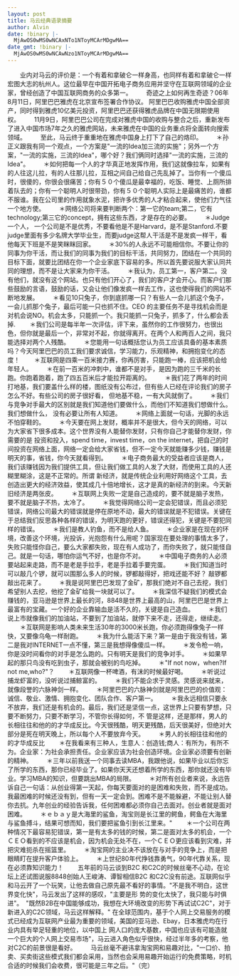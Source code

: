 ```yaml
---
layout: post
title: 马云经典语录摘要
author: Alvin
date: !binary |-
  MjAwOS0wMS0wNCAxNTo1NToyMCArMDgwMA==
date_gmt: !binary |-
  MjAwOS0wMS0wNCAwNzo1NToyMCArMDgwMA==
---
```

　　业内对马云的评价是：一个有着和拿破仑一样身高，也同样有着和拿破仑一样宏图大志的杭州人。这位最早在中国开拓电子商务应用并坚守在互联网领域的企业家，曾经创造了中国互联网商务的众多第一。
　　奇迹之上如何再生奇迹？06年8月11日，阿里巴巴雅虎在北京宣布签署合作协议。 阿里巴巴收购雅虎中国全部资产，同时得到雅虎10亿美元投资，阿里巴巴还获得雅虎品牌在中国无限期使用权。
　　11月9日，阿里巴巴公司在完成对雅虎中国的收购与整合之后，重新发布了进入中国市场7年之久的雅虎网站，未来雅虎在中国的业务重点将全面转向搜索领域。
　　至此，马云终于重重地在雅虎中国身上打下了自己的烙印。
　　＊孙正义跟我有同一个观点，一个方案是"一流的Idea加三流的实施"；另外一个方案，"一流的实施，三流的Idea"，哪个好？我们俩同时选择"一流的实施，三流的Idea"。
　　＊如何把每一个人的才华真正地发挥作用，我们这就像拉车，如果有的人往这儿拉，有的人往那儿拉，互相之间自己给自己先乱掉了。当你有一个傻瓜
时，很傻的，你很会很痛苦；你有５０个傻瓜是最幸福的，吃饭、睡觉、上厕所排着队去的；你有一个聪明人时很带劲，你有５０个聪明人实际上是最痛苦的，谁都
不服谁。我在公司里的作用就象水泥，把许多优秀的人才粘合起来，使他们力气往一个地方使。
　　＊网络公司将来要判断两个：第一它的team;第二，它有technology;第三它的concept，拥有这些东西，才是存在的必要。
　　＊Judge 一个人， 一个公司是不是优秀，不要看他是不是Harvard，是不是Stanford.不要judge里面有多少名牌大学毕业生，而要judge这帮人干活是不是发疯一样干，看他每天下班是不是笑眯眯回家。
　　＊30%的人永远不可能相信你。不要让你的同事为你干活，而让我们的同事为我们的目标干活，共同努力，团结在一个共同的目标下面，就要比团结在你一个企业家底下容易的多。所以首先要说服大家认同共同的理想，而不是让大家来为你干活。
　　＊我认为，员工第一，客户第二。没有他们，就没有这个网站。也只有他们开心了，我们的客户才会开心。而客户们那些鼓励的言语，鼓励的话，又会让他们像发疯一样去工作，这也使得我们的网站不断地发展。
　　＊看见10只兔子，你到底抓哪一只？有些人一会儿抓这个兔子，一会儿抓那个兔子，最后可能一只也抓不住。CEO 的主要任务不是寻找机会而是对机会说NO。机会太多，只能抓一个。我只能抓一只兔子，抓多了，什么都会丢掉.
　　＊我们公司是每半年一次评估，评下来，虽然你的工作很努力，也很出色，但你就是最后一个，非常对不起，你就得离开。在两个人和两百人之间，我只能选择对两个人残酷。
　　＊您能用一句话概括您认为员工应该具备的基本素质吗？今天阿里巴巴的员工我们要求诚信，学习能力，乐观精神，和拥抱变化的态度！
　　＊互联网是四乘一百米接力赛，你再厉害，只能跑一棒，应该把机会给年轻人。
　　＊在前一百米的冲刺中，谁都不是对手，是因为跑的三千米的长跑。你跑着跑着，跑了四五百米后才能拉开距离的。
　　＊我们花了两年的时间打地基，我们要盖什么样的楼，图纸没有公布过，但有些人已经在评论我们的房子怎么不好。有些公司的房子很好看， 但地基不稳，一有大风就倒了。
　　＊我们与竞争对手最大的区别就是我们知道他们要做什么，而他们不知道我们想做什么。我们想做什么， 没有必要让所有人知道。
　　＊网络上面就一句话，光脚的永远不怕穿鞋的。
　　＊今天要在网上发财，概率并不是很大，但今天的网络，可以为大家省下很多成本。这个世界没有人能替你发财，只有你自己才能替你发财，你需要的是
投资和投入，spend time，invest time，on the
internet，把自己的时间投资在网络上面，网络一定会给大家省钱，但不一定今天就能赚多少钱，赚钱是明天的事，省钱，你今天就看得到。
　　＊电子商务最大的受益者应该是商人，我们该赚钱因为我们提供工具，但让我们做工具的人发了大财，而使用工具的人还糊里糊涂，这是不正常的。所谓
新经济，就是传统企业利用好网络这个工具，去创造出更大的经济效益，使其成几十倍地增长，这才是真的新经济的到来。今天新旧经济是两张皮。
　　＊互联网上失败一定是自己造成的，要不就是脑子发热，要不就是脑子不热，太冷了。
　　＊我觉得网络公司一定会犯错误，而且必须犯错误，网络公司最大的错误就是停在原地不动，最大的错误就是不犯错误。关键在于总结我们反思各种各样的错误，为明天跑的更好，错误还得犯，关键是不要犯同样的错误。
　　＊我们是教人钓鱼，而不是给人鱼。
　　＊企业家是在现在的环境，改善这个环境，光投诉，光抱怨有什么用呢？国家现在要处理的事情太多了，失败只能怪你自己，要么大家都失败，现在有人成功了，而你失败了，就只能怪自己。就是一句话，哪怕你运气不好，也是你不对。
　　＊中国电子商务的人必须要站起来走路，而不是老是手拉手，老是手拉着手要完蛋。
　　＊我们知道当时可以敲几个锣，就可以围那么多人的时候，锣都敲得好，把戏还能不好？ 敲锣都敲出花来了。
　　＊我是说阿里巴巴发现了金矿，那我们绝对不自己去挖，我们希望别人去挖，他挖了金矿给我一块就可以了。
　　＊我深信不疑我们的模式会赚钱的，亚马逊是世界上最长的河，8848是世界上最高的山，阿里巴巴是世界上最富有的宝藏。一个好的企业靠输血是活不久的，关键是自己造血。
　　＊我们说上市就像我们的加油站，不要到了加油站，就停下来不走，还得走，继续走。
　　＊互联网是影响人类未来生活30年的3000米长跑，你必须跑得像兔子一样快，又要像乌龟一样耐跑。
　　＊我为什么能活下来？第一是由于我没有钱，第二是我对INTERNET一点不懂，第三是我想得像傻瓜一样。
　　＊发令枪一响，你是没时间看你的对手是怎么跑的。只有明天是我们的竞争对手。
　　＊如果早起的那只鸟没有吃到虫子，那就会被别的鸟吃掉。
　　＊"If not now，when?If not me,who?"？
　　＊互联网像一杯啤酒，有沫的时候最好喝。
　　＊听说过捕龙虾富的，没听说过捕鲸富的。
　　＊我们不能企求于灵感。灵感说来就来，就像段誉的六脉神剑一样。
　　＊阿里巴巴的六脉神剑就是阿里巴巴的价值观：诚信、敬业、激情、拥抱变化、团队合作、客户第一。
　　＊我永远相信只要永不放弃，我们还是有机会的。最后，我们还是坚信一点，这世界上只要有梦想，只要不断努力，只要不断学习，不管你长得如何，不
管是这样，还是那样，男人的长相往往和他的的才华成反比。今天很残酷，明天更残酷，后天很美好，但绝对大部分是死在明天晚上，所以每个人不要放弃今天。
　　＊男人的长相往往和他的的才华成反比
　　＊在我看来有三种人，生意人：创造钱;商人：有所为，有所不为。企业家：为社会承担责任。企业家应该为社会创造环境。企业家必须要有创新的精神。
　　＊三年以前我送一个同事去读MBA，我跟他说，如果毕业以后你忘了所学的东西，那你已经毕业了。如果你天天还想着所学的东西，那你就还没有毕业。学习MBA的知识，但要跳出MBA的局限。
　　＊对所有创业者来说，永远告诉自己一句话：从创业得第一天起，你每天要面对的是困难和失败，而不是成功。我最困难的时候还没有到，但有一天一定会到。困难不是不能躲避，不能让别人替你去抗。九年创业的经验告诉我，任何困难都必须你自己去面对。创业者就是面对困难。
　　＊ｅｂａｙ是大海里的鲨鱼，淘宝则是长江里的鳄鱼，鳄鱼在大海里与鲨鱼搏斗，结果可想而知，我们要把鲨鱼引到长江里来。"
　　＊一个公司在两种情况下最容易犯错误，第一是有太多的钱的时候，第二是面对太多的机会，一个ＣＥＯ看到的不应该是机会，因为机会无处不在，一个ＣＥＯ更应该看到灾难，并把灾难扼杀在摇篮里。
　　＊淘宝网的主业决不该放在与对手的竞争上，而是把眼睛盯在提升客户体验上。
　　＊上世纪80年代挣钱靠勇气，90年代靠关系，现在必须靠知识能力！
　　五年前的马云谈到B2C 和C2C的时候丝毫不心动，在论坛上还试图说服8848创始人王峻涛、谭智相信B2C
和C2C没有前途。互联网似乎和马云开了一个玩笑，让他去做自己原先最不看好的事情。"不是我不明白，这世界变化快"，马云发出了这样的感叹，"主要是形
势的变化太快了，我只能与时俱进"。　"既然B2B在中国能够成功，我想在大环境改变的形势下再试试C2C"，对于新进入的C2C领域，马云这样解释。"
在全球范围内，基于个人网上交易服务的模式已经成为互联网产业最为重要的领域，美国的亚马逊、Ebay，日本雅虎均在行业内具有举足轻重的地位，以中国上
网人口的庞大基数，中国也应该有可能造就一个巨大的个人网上交易市场"，马云进入角色似乎很快，经过半年多的考察，他对C2C的前景很是看好。
　　马云丝毫不避讳拿淘宝网和易趣对比，"一口价、拍卖、买卖街这些模式我们都会采用，当然也会采用易趣开始运行的免费策略，时机合适的时候我们会收费，很可能是三年之后。"（完）
